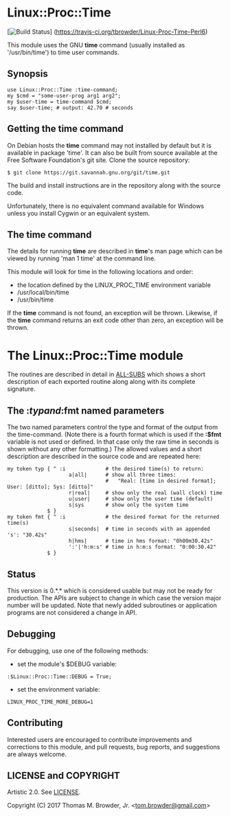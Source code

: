 # Linux::Proc::Time

[![Build Status](https://travis-ci.org/tbrowder/Linux-Proc-Time-Perl6.svg?branch=master)]
  (https://travis-ci.org/tbrowder/Linux-Proc-Time-Perl6)

This module uses the GNU **time** command (usually installed as '/usr/bin/time') to time user commands.

## Synopsis

    use Linux::Proc::Time :time-command;
    my $cmd = "some-user-prog arg1 arg2";
    my $user-time = time-command $cmd;
    say $user-time; # output: 42.70 # seconds

## Getting the **time** command

On Debian hosts the **time** command may not installed by default but it is available in
package 'time'.  It can also be built from source available at the Free Software
Foundation's git site.  Clone the source repository:

    $ git clone https://git.savannah.gnu.org/git/time.git

The build and install instructions are in the repository along with the source code.

Unfortunately, there is no equivalent command available for Windows unless you install Cygwin or an equivalent system.

## The **time** command

The details for running **time** are described in **time**'s man page which can be viewed by
running 'man 1 time' at the command line.

This module will look for time in the following locations and order:

- the location defined by the LINUX_PROC_TIME environment variable
- /usr/local/bin/time
- /usr/bin/time

If the **time** command is not found, an exception will be thrown.
Likewise, if the **time** command returns an exit code other than zero, an exception will be thrown.

# The Linux::Proc::Time module

The routines are described in detail in
[ALL-SUBS](https://github.com/tbrowder/Linux-Proc-Time-Perl6/blob/master/docs/ALL-SUBS.md)
which shows a short description of each exported routine along along
with its complete signature.

## The :$typ and :$fmt named parameters

The two named parameters control the type and format of the output
from the time-command.  (Note there is a fourth format which is used
if the **:$fmt** variable is not used or defined.  In that case only
the raw time in seconds is shown without any other formatting.)  The
allowed values and a short description are described in the source
code and are repeated here:

```Perl6
my token typ { ^ :i             # the desired time(s) to return:
                    a|all|      # show all three times:
                                #   "Real: [time in desired format]; User: [ditto]; Sys: [ditto]"
                    r|real|     # show only the real (wall clock) time
                    u|user|     # show only the user time (default)
                    s|sys       # show only the system time
             $ }
my token fmt { ^ :i             # the desired format for the returned time(s)
                    s|seconds|  # time in seconds with an appended 's': "30.42s"
                    h|hms|      # time in hms format: "0h00m30.42s"
                    ':'|'h:m:s' # time in h:m:s format: "0:00:30.42"
             $ }
```

## Status

This version is 0.\*.\* which is considered usable but may not be ready
for production.  The APIs are subject to change in which case the
version major number will be updated. Note that newly added
subroutines or application programs are not considered a change in
API.


## Debugging

For debugging, use one of the following methods:

- set the module's $DEBUG variable:

```Perl6
:$Linux::Proc::Time::DEBUG = True;
```

- set the environment variable:

```Perl6
LINUX_PROC_TIME_MORE_DEBUG=1
```

## Contributing

Interested users are encouraged to contribute improvements and
corrections to this module, and pull requests, bug reports, and
suggestions are always welcome.


## LICENSE and COPYRIGHT

Artistic 2.0. See [LICENSE](https://github.com/tbrowder/Linux-Proc-Time-Perl6/blob/master/LICENSE).

Copyright (C) 2017 Thomas M. Browder, Jr. <<tom.browder@gmail.com>>
